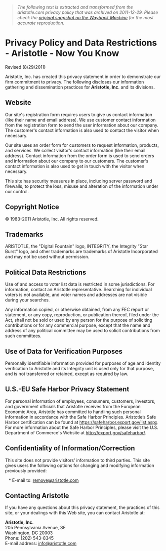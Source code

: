 > *The following text is extracted and transformed from the aristotle.com privacy policy that was archived on 2011-12-29. Please check the [original snapshot on the Wayback Machine](https://web.archive.org/web/20111229172543id_/http%3A//www.aristotle.com/content/view/31/152) for the most accurate reproduction.*

# Privacy Policy and Data Restrictions - Aristotle - Now You Know

Revised (8/29/2011) 

Aristotle, Inc. has created this privacy statement in order to demonstrate our firm commitment to privacy. The following discloses our information gathering and dissemination practices for **Aristotle, Inc.** and its divisions. 

## Website 

Our site's registration form requires users to give us contact information (like their name and email address). We use customer contact information from the registration form to send the user information about our company. The customer's contact information is also used to contact the visitor when necessary. 

Our site uses an order form for customers to request information, products, and services. We collect visitor's contact information (like their email address). Contact information from the order form is used to send orders and information about our company to our customers. The customer's contact information is also used to get in touch with the visitor when necessary.  


This site has security measures in place, including server password and firewalls, to protect the loss, misuse and alteration of the information under our control. 

## Copyright Notice

© 1983-2011 Aristotle, Inc. All rights reserved.   


## Trademarks

ARISTOTLE, the "Digital Fountain" logo, INTEGRITY, the Integrity "Star Burst" logo, and other trademarks are trademarks of Aristotle Incorporated and may not be used without permission. 

## Political Data Restrictions

Use of and access to voter list data is restricted in some jurisdictions. For information, contact an Aristotle representative. Searching for individual voters is not available, and voter names and addresses are not visible during your searches. 

Any information copied, or otherwise obtained, from any FEC report or statement, or any copy, reproduction, or publication thereof, filed under the Act, shall not be sold or used by any person for the purpose of soliciting contributions or for any commercial purpose, except that the name and address of any political committee may be used to solicit contributions from such committees. 

## Use of Data for Verification Purposes

Personally identifiable information provided for purposes of age and identity verification to Aristotle and its Integrity unit is used only for that purpose, and is not transferred or retained, except as required by law. 

## U.S.-EU Safe Harbor Privacy Statement

For personal information of employees, consumers, customers, investors, and government officials that Aristotle receives from the European Economic Area, Aristotle has committed to handling such personal information in accordance with the Safe Harbor Principles. Aristotle’s Safe Harbor certification can be found at <https://safeharbor.export.gov/list.aspx>. For more information about the Safe Harbor Principles, please visit the U.S. Department of Commerce's Website at <http://export.gov/safeharbor/>. 

## Confidentiality of Information/Correction

This site does not provide visitors’ information to third parties. This site gives users the following options for changing and modifying information previously provided: 

   * E-mail to: [remove@aristotle.com](mailto:remove@aristotle.com)   


## Contacting Aristotle

If you have any questions about this privacy statement, the practices of this site, or your dealings with this Web site, you can contact Aristotle at: 

**Aristotle, Inc.**  
205 Pennsylvania Avenue, SE  
Washington, DC 20003  
Phone: (202) 543-8345  
E-mail address: [info@aristotle.com](mailto:info@aristotle.com)
